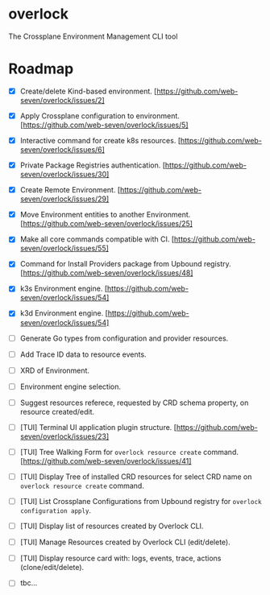# overlock
The Crossplane Environment Management CLI tool

# Roadmap
- [X] Create/delete Kind-based environment. [https://github.com/web-seven/overlock/issues/2]
- [X] Apply Crossplane configuration to environment. [https://github.com/web-seven/overlock/issues/5]
- [X] Interactive command for create k8s resources. [https://github.com/web-seven/overlock/issues/6]
- [X] Private Package Registries authentication. [https://github.com/web-seven/overlock/issues/30]
- [X] Create Remote Environment. [https://github.com/web-seven/overlock/issues/29]
- [X] Move Environment entities to another Environment. [https://github.com/web-seven/overlock/issues/25]
- [X] Make all core commands compatible with CI. [https://github.com/web-seven/overlock/issues/55]
- [X] Command for Install Providers package from Upbound registry. [https://github.com/web-seven/overlock/issues/48]
- [X] k3s Environment engine. [https://github.com/web-seven/overlock/issues/54]
- [X] k3d Environment engine. [https://github.com/web-seven/overlock/issues/54]
- [ ] Generate Go types from configuration and provider resources.
- [ ] Add Trace ID data to resource events.
- [ ] XRD of Environment.
- [ ] Environment engine selection.
- [ ] Suggest resources referece, requested by CRD schema property, on resource created/edit.
- [ ] [TUI] Terminal UI application plugin structure. [https://github.com/web-seven/overlock/issues/23]
- [ ] [TUI] Tree Walking Form for `overlock resource create` command. [https://github.com/web-seven/overlock/issues/41]
- [ ] [TUI] Display Tree of installed CRD resources for select CRD name on `overlock resource create` command.
- [ ] [TUI] List Crossplane Configurations from Upbound registry for `overlock configuration apply`.
- [ ] [TUI] Display list of resources created by Overlock CLI.
- [ ] [TUI] Manage Resources created by Overlock CLI (edit/delete).
- [ ] [TUI] Display resource card with: logs, events, trace, actions (clone/edit/delete).
- [ ] tbc...

